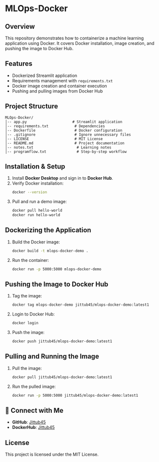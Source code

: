 # MLOps-Docker

## Overview
This repository demonstrates how to containerize a machine learning application using Docker. It covers Docker installation, image creation, and pushing the image to Docker Hub.

## Features
- Dockerized Streamlit application
- Requirements management with `requirements.txt`
- Docker image creation and container execution
- Pushing and pulling images from Docker Hub

## Project Structure
```
MLOps-Docker/
│-- app.py                     # Streamlit application
│-- requirements.txt            # Dependencies
│-- Dockerfile                  # Docker configuration
│-- .gitignore                  # Ignore unnecessary files
│-- LICENSE                     # MIT License
│-- README.md                   # Project documentation
│-- notes.txt                    # Learning notes
│-- programflow.txt              # Step-by-step workflow
```

## Installation & Setup
1. Install **Docker Desktop** and sign in to **Docker Hub**.
2. Verify Docker installation:
   ```bash
   docker --version
   ```
3. Pull and run a demo image:
   ```bash
   docker pull hello-world
   docker run hello-world
   ```

## Dockerizing the Application
1. Build the Docker image:
   ```bash
   docker build -t mlops-docker-demo .
   ```
2. Run the container:
   ```bash
   docker run -p 5000:5000 mlops-docker-demo
   ```

## Pushing the Image to Docker Hub
1. Tag the image:
   ```bash
   docker tag mlops-docker-demo jittub45/mlops-docker-demo:latest1
   ```
2. Login to Docker Hub:
   ```bash
   docker login
   ```
3. Push the image:
   ```bash
   docker push jittub45/mlops-docker-demo:latest1
   ```

## Pulling and Running the Image
1. Pull the image:
   ```bash
   docker pull jittub45/mlops-docker-demo:latest1
   ```
2. Run the pulled image:
   ```bash
   docker run -p 5000:5000 jittub45/mlops-docker-demo:latest1
   ```

## 🔗 Connect with Me
- **GitHub**: [Jittub45](https://github.com/Jittub45)
- **DockerHub**: [Jittub45](https://hub.docker.com/u/jittub45)

## License
This project is licensed under the MIT License.

